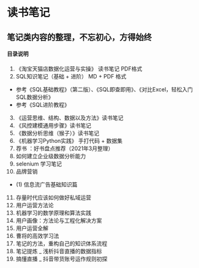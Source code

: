 # 读书笔记


## 笔记类内容的整理，不忘初心，方得始终

#### 目录说明 
1. 《淘宝天猫店数据化运营与实操》 读书笔记  PDF格式
2. SQL知识笔记（基础 + 进阶）  MD + PDF 格式
* 参考《SQL基础教程》（第二版）、《SQL即查即用》、《对比Excel，轻松入门SQL数据分析》
* 参考《SQL进阶教程》
3. 《运营思维、结构、数据以及方法》读书笔记
4. 《风控建模通用步骤》读书笔记
5. 《数据分析思维（猴子）》读书笔记
6. 《机器学习Python实践》 手打代码 + 数据集
7.  荐书 ：好书盘点推荐（2021年3月整理）
8.  如何建立企业级数据分析能力
9.  selenium 学习笔记
10. 品牌营销
* (1) 信息流广告基础知识篇
11. 存量时代应该如何做好私域运营
12. 用户运营方法论
13. 机器学习的数学原理和算法实践
14. 用户画像：方法论与工程化解决方案
15. 用户运营全解
16. 曹将的高效学习法
17. 笔记的方法，重构自己的知识体系流程
18. 笔记提炼 _ 浅析抖音直播的数据指标
19. 搞懂直播 _ 抖音带货账号运作规则初探